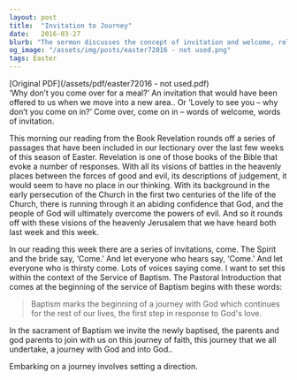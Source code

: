 ```yaml
---
layout: post
title:  "Invitation to Journey"
date:   2016-03-27
blurb: "The sermon discusses the concept of invitation and welcome, relating it to the journey of faith. It draws on passages from the Book of Revelation, highlighting the ultimate triumph of good over evil. The sermon emphasizes the importance of embarking on this journey with God, which begins with the sacrament of Baptism."
og_image: "/assets/img/posts/easter72016 - not used.png"
tags: Easter
---
```

[Original PDF](/assets/pdf/easter72016 - not used.pdf)    
‘Why don’t you come over for a meal?’ An invitation that would have been offered to us when we move into a new area.. Or ‘Lovely to see you – why don’t you come on in?’ Come over, come on in – words of welcome, words of invitation.

This morning our reading from the Book Revelation rounds off a series of passages that have been included in our lectionary over the last few weeks of this season of Easter. Revelation is one of those books of the Bible that evoke a number of responses. With all its visions of battles in the heavenly places between the forces of good and evil, its descriptions of judgement, it would seem to have no place in our thinking. With its background in the early persecution of the Church in the first two centuries of the life of the Church, there is running through it an abiding confidence that God, and the people of God will ultimately overcome the powers of evil. And so it rounds off with these visions of the heavenly Jerusalem that we have heard both last week and this week.

In our reading this week there are a series of invitations, come. The Spirit and the bride say, ‘Come.’ And let everyone who hears say, ‘Come.’ And let everyone who is thirsty come. Lots of voices saying come. I want to set this within the context of the Service of Baptism. The Pastoral Introduction that comes at the beginning of the service of Baptism begins with these words:

> Baptism marks the beginning of a journey with God which continues for the rest of our lives, the first step in response to God's love.

In the sacrament of Baptism we invite the newly baptised, the parents and god parents to join with us on this journey of faith, this journey that we all undertake, a journey with God and into God..

Embarking on a journey involves setting a direction.
